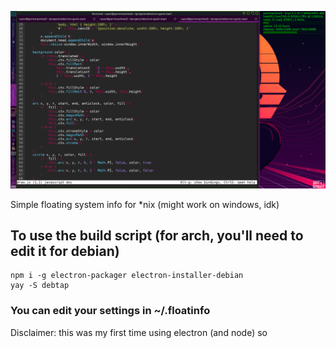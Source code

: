 ![image](sample.png)

Simple floating system info for *nix (might work on windows, idk)

## To use the build script (for arch, you'll need to edit it for debian)
```
npm i -g electron-packager electron-installer-debian
yay -S debtap
```

### You can edit your settings in ~/.floatinfo

Disclaimer: this was my first time using electron (and node) so